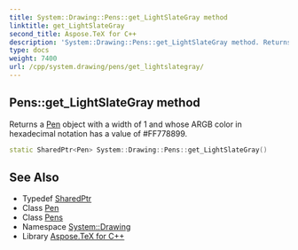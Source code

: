 ```yaml
---
title: System::Drawing::Pens::get_LightSlateGray method
linktitle: get_LightSlateGray
second_title: Aspose.TeX for C++
description: 'System::Drawing::Pens::get_LightSlateGray method. Returns a Pen object with a width of 1 and whose ARGB color in hexadecimal notation has a value of #FF778899 in C++.'
type: docs
weight: 7400
url: /cpp/system.drawing/pens/get_lightslategray/
---
```

## Pens::get_LightSlateGray method


Returns a [Pen](../../pen/) object with a width of 1 and whose ARGB color in hexadecimal notation has a value of #FF778899.

```cpp
static SharedPtr<Pen> System::Drawing::Pens::get_LightSlateGray()
```

## See Also

* Typedef [SharedPtr](../../../system/sharedptr/)
* Class [Pen](../../pen/)
* Class [Pens](../)
* Namespace [System::Drawing](../../)
* Library [Aspose.TeX for C++](../../../)
